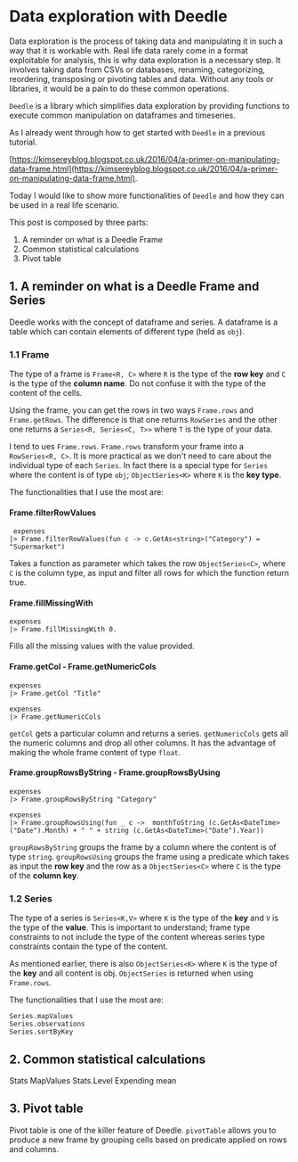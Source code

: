 # Data exploration with Deedle

Data exploration is the process of taking data and manipulating it in such a way that it is workable with.
Real life data rarely come in a format exploitable for analysis, this is why data exploration is a necessary step.
It involves taking data from CSVs or databases, renaming, categorizing, reordering, transposing or pivoting tables and data.
Without any tools or libraries, it would be a pain to do these common operations.

`Deedle` is a library which simplifies data exploration by providing functions to execute common manipulation on dataframes and timeseries.

As I already went through how to get started with `Deedle` in a previous tutorial.

[https://kimsereyblog.blogspot.co.uk/2016/04/a-primer-on-manipulating-data-frame.html](https://kimsereyblog.blogspot.co.uk/2016/04/a-primer-on-manipulating-data-frame.html).

Today I would like to show more functionalities of `Deedle` and how they can be used in a real life scenario.

This post is composed by three parts:
 1. A reminder on what is a Deedle Frame
 2. Common statistical calculations
 3. Pivot table

## 1. A reminder on what is a Deedle Frame and Series

Deedle works with the concept of dataframe and series.
A dataframe is a table which can contain elements of different type (held as `obj`).

### 1.1 Frame

The type of a frame is `Frame<R, C>` where `R` is the type of the __row key__ and `C` is the type of the __column name__.
Do not confuse it with the type of the content of the cells.

Using the frame, you can get the rows in two ways `Frame.rows` and `Frame.getRows`.
The difference is that one returns `RowSeries` and the other one returns a `Series<R, Series<C, T>>` where `T` is the type of your data.

I tend to ues `Frame.rows`. `Frame.rows` transform your frame into a `RowSeries<R, C>`. It is more practical as we don't need to care about the individual type of each `Series`.
In fact there is a special type for `Series` where the content is of type `obj`; `ObjectSeries<K>` where `K` is the __key type__.

The functionalities that I use the most are:

#### Frame.filterRowValues

```
 expenses
|> Frame.filterRowValues(fun c -> c.GetAs<string>("Category") = "Supermarket")
```

Takes a function as parameter which takes the row `ObjectSeries<C>`, where `C` is the column type, as input and filter all rows for which the function return true.

#### Frame.fillMissingWith

```
expenses
|> Frame.fillMissingWith 0.
```

Fills all the missing values with the value provided.

#### Frame.getCol - Frame.getNumericCols

```
expenses
|> Frame.getCol "Title"

expenses
|> Frame.getNumericCols
```

`getCol` gets a particular column and returns a series. `getNumericCols` gets all the numeric columns and drop all other columns.
It has the advantage of making the whole frame content of type `float`.

#### Frame.groupRowsByString - Frame.groupRowsByUsing

```
expenses
|> Frame.groupRowsByString "Category"

expenses
|> Frame.groupRowsUsing(fun _ c ->  monthToString (c.GetAs<DateTime>("Date").Month) + " " + string (c.GetAs<DateTime>("Date").Year))
```

`groupRowsByString` groups the frame by a column where the content is of type `string`.
`groupRowsUsing` groups the frame using a predicate which takes as input the __row key__ and the row as a `ObjectSeries<C>` where `C` is the type of the __column key__.

### 1.2 Series

The type of a series is `Series<K,V>` where `K` is the type of the __key__ and `V` is the type of the __value__.
This is important to understand; frame type constraints to not include the type of the content whereas series type constraints contain the type of the content.

As mentioned earlier, there is also `ObjectSeries<K>` where `K` is the type of the __key__ and all content is obj.
`ObjectSeries` is returned when using `Frame.rows`.

The functionalities that I use the most are:

```
Series.mapValues
Series.observations
Series.sortByKey
```

## 2. Common statistical calculations

Stats
MapValues Stats.Level
Expending mean

## 3. Pivot table

Pivot table is one of the killer feature of Deedle.
`pivotTable` allows you to produce a new frame by grouping cells based on predicate applied on rows and columns.




